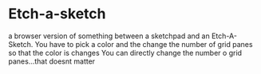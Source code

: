 # Etch-a-sketch

a browser version of something between a sketchpad and an Etch-A-Sketch.
You have to pick a color and the change the number of grid panes so that the color is changes
You can directly change the number o grid panes...that doesnt matter
